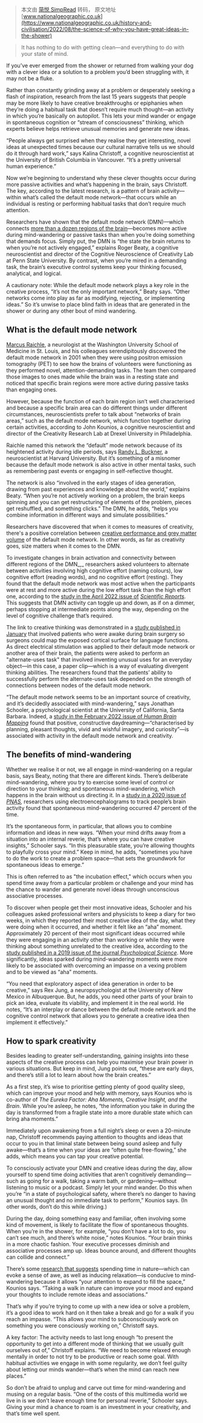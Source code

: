 > 本文由 [简悦 SimpRead](http://ksria.com/simpread/) 转码， 原文地址 [www.nationalgeographic.co.uk](https://www.nationalgeographic.co.uk/history-and-civilisation/2022/08/the-science-of-why-you-have-great-ideas-in-the-shower)

> It has nothing to do with getting clean—and everything to do with your state of mind.

If you’ve ever emerged from the shower or returned from walking your dog with a clever idea or a solution to a problem you’d been struggling with, it may not be a fluke.

Rather than constantly grinding away at a problem or desperately seeking a flash of inspiration, research from the last 15 years suggests that people may be more likely to have creative breakthroughs or epiphanies when they’re doing a habitual task that doesn’t require much thought—an activity in which you’re basically on autopilot. This lets your mind wander or engage in spontaneous cognition or “stream of consciousness” thinking, which experts believe helps retrieve unusual memories and generate new ideas.

“People always get surprised when they realise they get interesting, novel ideas at unexpected times because our cultural narrative tells us we should do it through hard work,” says Kalina Christoff, a cognitive neuroscientist at the University of British Columbia in Vancouver. “It’s a pretty universal human experience.”

Now we’re beginning to understand why these clever thoughts occur during more passive activities and what’s happening in the brain, says Christoff. The key, according to the latest research, is a pattern of brain activity—within what’s called the default mode network—that occurs while an individual is resting or performing habitual tasks that don’t require much attention.

Researchers have shown that the default mode network (DMN)—which connects [more than a dozen regions of the brain](https://www.nature.com/articles/s42003-019-0611-3)—becomes more active during mind-wandering or passive tasks than when you’re doing something that demands focus. Simply put, the DMN is “the state the brain returns to when you’re not actively engaged,” explains Roger Beaty, a cognitive neuroscientist and director of the Cognitive Neuroscience of Creativity Lab at Penn State University. By contrast, when you’re mired in a demanding task, the brain’s executive control systems keep your thinking focused, analytical, and logical.

A cautionary note: While the default mode network plays a key role in the creative process, “it’s not the only important network,” Beaty says. “Other networks come into play as far as modifying, rejecting, or implementing ideas.” So it’s unwise to place blind faith in ideas that are generated in the shower or during any other bout of mind wandering.

What is the default mode network
--------------------------------

[Marcus Raichle](https://www.neuropsy29.fr/phocadownloadpap/DMN/Neuroanatomie/annurev-neuro-071013-014030.pdf), a neurologist at the Washington University School of Medicine in St. Louis, and his colleagues serendipitously discovered the default mode network in 2001 when they were using positron emission tomography (PET) to see how the brains of volunteers were functioning as they performed novel, attention-demanding tasks. The team then compared those images to ones made while the brain was in a resting state and noticed that specific brain regions were more active during passive tasks than engaging ones.

However, because the function of each brain region isn’t well characterised and because a specific brain area can do different things under different circumstances, neuroscientists prefer to talk about “networks of brain areas,” such as the default mode network, which function together during certain activities, according to John Kounios, a cognitive neuroscientist and director of the Creativity Research Lab at Drexel University in Philadelphia.

Raichle named this network the “default” mode network because of its heightened activity during idle periods, says [Randy L. Buckner](http://doi.org/10.31887/DCNS.2013.15.3/rbuckner), a neuroscientist at Harvard University. But it’s something of a misnomer because the default mode network is also active in other mental tasks, such as remembering past events or engaging in self-reflective thought.

The network is also “involved in the early stages of idea generation, drawing from past experiences and knowledge about the world,” explains Beaty. “When you’re not actively working on a problem, the brain keeps spinning and you can get restructuring of elements of the problem, pieces get reshuffled, and something clicks.” The DMN, he adds, “helps you combine information in different ways and simulate possibilities.”

Researchers have discovered that when it comes to measures of creativity, there's a positive correlation between [creative performance and grey matter volume](https://doi.org/10.1002/jocb.45) of the default mode network. In other words, as far as creativity goes, size matters when it comes to the DMN.

To investigate changes in brain activation and connectivity between different regions of the DMN_,_ researchers asked volunteers to alternate between activities involving high cognitive effort (naming colours), low cognitive effort (reading words), and no cognitive effort (resting). They found that the default mode network was most active when the participants were at rest and more active during the low effort task than the high effort one, according to the [study in the April 2022 issue of](https://www.nature.com/articles/s41598-022-10289-7) [_Scientific Reports_](https://www.nature.com/articles/s41598-022-10289-7). This suggests that DMN activity can toggle up and down, as if on a dimmer, perhaps stopping at intermediate points along the way, depending on the level of cognitive challenge that’s required.

The link to creative thinking was demonstrated in a [study published in January](https://www.nature.com/articles/s41380-021-01403-8) that involved patients who were awake during brain surgery so surgeons could map the exposed cortical surface for language functions. As direct electrical stimulation was applied to their default mode network or another area of their brain, the patients were asked to perform an "alternate-uses task" that involved inventing unusual uses for an everyday object—in this case, a paper clip—which is a way of evaluating divergent thinking abilities. The researchers found that the patients’ ability to successfully perform the alternate-uses task depended on the strength of connections between nodes of the default mode network.

“The default mode network seems to be an important source of creativity, and it’s decidedly associated with mind-wandering,” says Jonathan Schooler, a psychological scientist at the University of California, Santa Barbara. Indeed, a [study in the February 2022 issue of _Human Brain Mapping_](https://www.ncbi.nlm.nih.gov/pmc/articles/PMC8764487/) found that positive, constructive daydreaming—“characterised by planning, pleasant thoughts, vivid and wishful imagery, and curiosity”—is associated with activity in the default mode network and creativity.

The benefits of mind-wandering 
-------------------------------

Whether we realise it or not, we all engage in mind-wandering on a regular basis, says Beaty, noting that there are different kinds. There’s deliberate mind-wandering, where you try to exercise some level of control or direction to your thinking; and spontaneous mind-wandering, which happens in the brain without us directing it. In a [study in a 2020 issue of _PNAS_](https://www.pnas.org/doi/10.1073/pnas.2011796118#sec-6)_,_ researchers using electroencephalograms to track people’s brain activity found that spontaneous mind-wandering occurred 47 percent of the time.

It’s the spontaneous form, in particular, that allows you to combine information and ideas in new ways. “When your mind drifts away from a situation into an internal reverie, that’s where you can have creative insights,” Schooler says. “In this pleasurable state, you’re allowing thoughts to playfully cross your mind.” Keep in mind, he adds, “sometimes you have to do the work to create a problem space—that sets the groundwork for spontaneous ideas to emerge.”

This is often referred to as "the incubation effect," which occurs when you spend time away from a particular problem or challenge and your mind has the chance to wander and generate novel ideas through unconscious associative processes.

To discover when people get their most innovative ideas, Schooler and his colleagues asked professional writers and physicists to keep a diary for two weeks, in which they reported their most creative idea of the day, what they were doing when it occurred, and whether it felt like an “aha” moment. Approximately 20 percent of their most significant ideas occurred while they were engaging in an activity other than working or while they were thinking about something unrelated to the creative idea, according to the [study published in a 2019 issue of the journal _Psychological Science_](https://pubmed.ncbi.nlm.nih.gov/30653407/). More significantly, ideas sparked during mind-wandering moments were more likely to be associated with overcoming an impasse on a vexing problem and to be viewed as “aha” moments.

“You need that exploratory aspect of idea generation in order to be creative,” says Rex Jung, a neuropsychologist at the University of New Mexico in Albuquerque. But, he adds, you need other parts of your brain to pick an idea, evaluate its viability, and implement it in the real world. He notes, “It’s an interplay or dance between the default mode network and the cognitive control network that allows you to generate a creative idea then implement it effectively.”

How to spark creativity
-----------------------

Besides leading to greater self-understanding, gaining insights into these aspects of the creative process can help you maximise your brain power in various situations. But keep in mind, Jung points out, “these are early days, and there’s still a lot to learn about how the brain creates.”

As a first step, it’s wise to prioritise getting plenty of good quality sleep, which can improve your mood and help with memory, says Kounios who is co-author of _The Eureka Factor: Aha Moments, Creative Insight, and the Brain_. While you’re asleep, he notes, “the information you take in during the day is transformed from a fragile state into a more durable state which can bring aha moments.”

Immediately upon awakening from a full night’s sleep or even a 20-minute nap, Christoff recommends paying attention to thoughts and ideas that occur to you in that liminal state between being sound asleep and fully awake—that’s a time when your ideas are “often quite free-flowing,” she adds, which means you can tap your creative potential.

To consciously activate your DMN and creative ideas during the day, allow yourself to spend time doing activities that aren’t cognitively demanding—such as going for a walk, taking a warm bath, or gardening—without listening to music or a podcast. Simply let your mind wander. Do this when you’re “in a state of psychological safety, where there’s no danger to having an unusual thought and no immediate task to perform,” Kounios says. (In other words, don’t do this while driving.)

During the day, doing something easy and familiar, often involving some kind of movement, is likely to facilitate the flow of spontaneous thoughts. When you’re in the shower, for example, “you don’t have a lot to do, you can’t see much, and there’s white noise,” notes Kounios. “Your brain thinks in a more chaotic fashion. Your executive processes diminish and associative processes amp up. Ideas bounce around, and different thoughts can collide and connect.”

There’s some [research that suggests](http://doi.org/10.3389/fpsyg.2018.00773) spending time in nature—which can evoke a sense of awe, as well as inducing relaxation—is conducive to mind-wandering because it allows “your attention to expand to fill the space,” Kounios says. “Taking a walk in nature can improve your mood and expand your thoughts to include remote ideas and associations.”

That’s why if you’re trying to come up with a new idea or solve a problem, it’s a good idea to work hard on it then take a break and go for a walk if you reach an impasse. “This allows your mind to subconsciously work on something you were consciously working on,” Christoff says.

A key factor: The activity needs to last long enough “to present the opportunity to get into a different mode of thinking that we usually guilt ourselves out of,” Christoff explains. “We need to become relaxed enough mentally in order to not try to be productive or reach some goal. With habitual activities we engage in with some regularity, we don’t feel guilty about letting our minds wander—that’s when the mind can reach new places.”

So don’t be afraid to unplug and carve out time for mind-wandering and musing on a regular basis. “One of the costs of this multimedia world we live in is we don’t leave enough time for personal reverie,” Schooler says. Giving your mind a chance to roam is an investment in your creativity, and that’s time well spent.